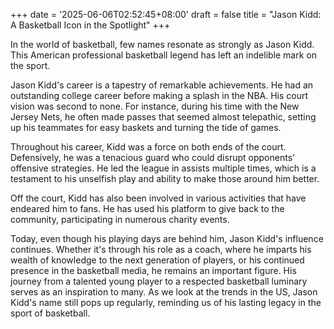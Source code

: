 +++
date = '2025-06-06T02:52:45+08:00'
draft = false
title = "Jason Kidd: A Basketball Icon in the Spotlight"
+++

In the world of basketball, few names resonate as strongly as Jason Kidd. This American professional basketball legend has left an indelible mark on the sport. 

Jason Kidd's career is a tapestry of remarkable achievements. He had an outstanding college career before making a splash in the NBA. His court vision was second to none. For instance, during his time with the New Jersey Nets, he often made passes that seemed almost telepathic, setting up his teammates for easy baskets and turning the tide of games. 

Throughout his career, Kidd was a force on both ends of the court. Defensively, he was a tenacious guard who could disrupt opponents' offensive strategies. He led the league in assists multiple times, which is a testament to his unselfish play and ability to make those around him better. 

Off the court, Kidd has also been involved in various activities that have endeared him to fans. He has used his platform to give back to the community, participating in numerous charity events. 

Today, even though his playing days are behind him, Jason Kidd's influence continues. Whether it's through his role as a coach, where he imparts his wealth of knowledge to the next generation of players, or his continued presence in the basketball media, he remains an important figure. His journey from a talented young player to a respected basketball luminary serves as an inspiration to many. As we look at the trends in the US, Jason Kidd's name still pops up regularly, reminding us of his lasting legacy in the sport of basketball.
